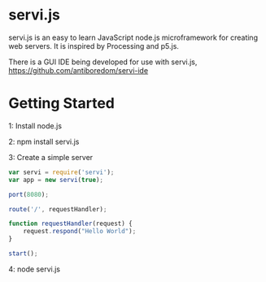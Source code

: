 servi.js
========

servi.js is an easy to learn JavaScript node.js microframework for creating web servers.  It is inspired by Processing and p5.js.

There is a GUI IDE being developed for use with servi.js, https://github.com/antiboredom/servi-ide

Getting Started
========
1: Install node.js

2: npm install servi.js

3: Create a simple server 
```javascript
var servi = require('servi');
var app = new servi(true);

port(8080);

route('/', requestHandler);

function requestHandler(request) {
    request.respond("Hello World");
}

start();
```
4: node servi.js
